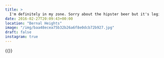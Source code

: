 ```yaml
---
title: >
  I'm definitely in my zone. Sorry about the hipster beer but it's legit the cheapest beer in town, ☀️🏙🍺#vsco #VSCOfilm #sanfrancisco
date: 2016-02-27T20:09:43+00:00
location: "Bernal Heights"
image: "/img/baa48ecea75b32b26a6f8e0dcb72b927.jpg"
draft: false
instagram: true
---
```


{{<photo src="/img/baa48ecea75b32b26a6f8e0dcb72b927.jpg">}}
